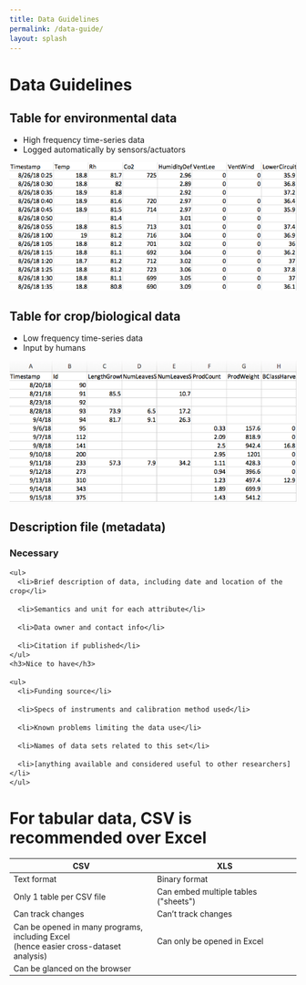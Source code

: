 ```yaml
---
title: Data Guidelines
permalink: /data-guide/
layout: splash
---
```

<h1>Data Guidelines</h1>
<div id="data-recommendation">
  <p>
    <h2>Table for environmental data</h2>
    <ul>
      <li>High frequency time-series data</li>
      <li>Logged automatically by sensors/actuators</li>
    </ul>
    <img src="/assets/images/env.png" alt="enviroment data" />
  </p>

  <p>
    <h2>Table for crop/biological data</h2>
    <ul>
      <li>Low frequency time-series data</li>
      <li>Input by humans</li>
    </ul>
    <img src="/assets/images/crop.png" alt="crop data" />
  </p>

  <p>
    <h2>Description file (metadata)</h2>
    <h3>Necessary</h3>

    <ul>
      <li>Brief description of data, including date and location of the crop</li>

      <li>Semantics and unit for each attribute</li>

      <li>Data owner and contact info</li>

      <li>Citation if published</li>
    </ul>
    <h3>Nice to have</h3>

    <ul>
      <li>Funding source</li>

      <li>Specs of instruments and calibration method used</li>

      <li>Known problems limiting the data use</li>

      <li>Names of data sets related to this set</li>

      <li>[anything available and considered useful to other researchers]</li>
    </ul>
  </p>

</div>

<div class="notice--primary">
  <h1>For tabular data, CSV is recommended over Excel</h1>
  <table>
    <thead>
      <tr>
        <th width="50%">CSV</th>
        <th width="50%">XLS</th>
      </tr>
    </thead>
    <tbody>
      <tr>
        <td>Text format</td>
        <td>Binary format</td>
      </tr>
      <tr>
        <td>Only 1 table per CSV file</td>
        <td>Can embed multiple tables ("sheets")</td>
      </tr>
      <tr>
        <td>Can track changes</td>
        <td>Can’t track changes</td>
      </tr>
      <tr>
        <td>Can be opened in many programs, including Excel <br /> (hence easier cross-dataset analysis)</td>
        <td>Can only be opened in Excel</td>
      </tr>
      <tr>
        <td>Can be glanced on the browser</td>
        <td></td>
      </tr>
    </tbody>
  </table>
</div>
